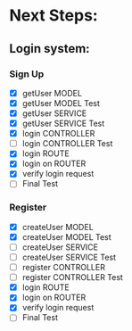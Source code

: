 # Next Steps:
## Login system:
### Sign Up
- [x] getUser MODEL
- [x] getUser MODEL Test
- [x] getUser SERVICE
- [x] getUser SERVICE Test
- [x] login CONTROLLER
- [ ] login CONTROLLER Test
- [x] login ROUTE 
- [x] login on ROUTER
- [x] verify login request
- [ ] Final Test
### Register
- [x] createUser MODEL
- [x] createUser MODEL Test
- [ ] createUser SERVICE
- [ ] createUser SERVICE Test
- [ ] register CONTROLLER
- [ ] register CONTROLLER Test
- [x] login ROUTE 
- [x] login on ROUTER
- [x] verify login request
- [ ] Final Test